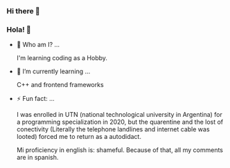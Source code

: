 ### Hi there 👋
### Hola! 👋

<!--
**Usuario9342/Usuario9342** is a ✨ _special_ ✨ repository because its `README.md` (this file) appears on your GitHub profile.

Here are some ideas to get you started:

- 🔭 I’m currently working on ...
- 🌱 I’m currently learning ...
- 👯 I’m looking to collaborate on ...
- 🤔 I’m looking for help with ...
- 💬 Ask me about ...
- 📫 How to reach me: ...
- 😄 Pronouns: ...
- ⚡ Fun fact: ...
-->
- 💬 Who am I? ...

    I'm learning coding as a Hobby.

- 🌱 I’m currently learning ...

    C++ and frontend frameworks

- ⚡ Fun fact: ...

    I was enrolled in UTN (national technological university in Argentina) for a programming specialization in 2020, but the quarentine and the lost of conectivity (Literally the telephone landlines and internet cable was looted) forced me to return as a autodidact. 

    Mi proficiency in english is: shameful. Because of that, all my comments are in spanish.
 
